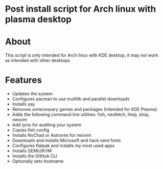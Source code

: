 # Post install script for Arch linux with plasma desktop

# About
This script is only intended for Arch linux with KDE desktop, it may not work as intended with other desktops

# Features
* Updates the system
* Configures pacman to use multilib and parallel downloads
* Installs yay
* Removes unnecessary games and packages (Intended for KDE Plasma)
* Adds the following command line utilities: fish, neofetch, htop, btop, neovim
* Add lynis for auditing your system
* Copies fish config
* Installs NvChad or Astrovim for neovim
* Downloads and installs Microsoft and hack nerd fonts
* Configures flatpak and installs my most used apps
* Installs QEMU/KVM
* Installs the GitHub CLI
* Optionally sets hostname
